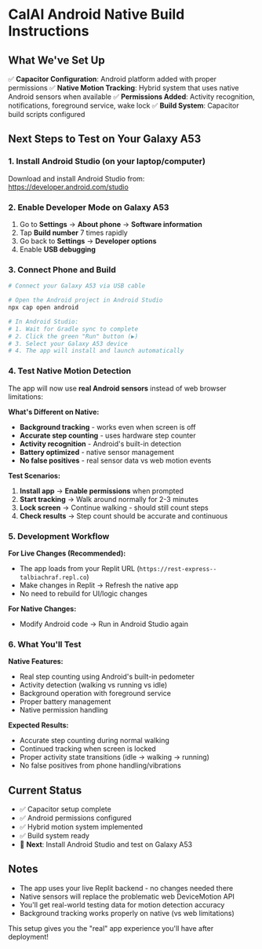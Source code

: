 # CalAI Android Native Build Instructions

## What We've Set Up

✅ **Capacitor Configuration**: Android platform added with proper permissions
✅ **Native Motion Tracking**: Hybrid system that uses native Android sensors when available
✅ **Permissions Added**: Activity recognition, notifications, foreground service, wake lock
✅ **Build System**: Capacitor build scripts configured

## Next Steps to Test on Your Galaxy A53

### 1. Install Android Studio (on your laptop/computer)
Download and install Android Studio from: https://developer.android.com/studio

### 2. Enable Developer Mode on Galaxy A53
1. Go to **Settings** → **About phone** → **Software information**
2. Tap **Build number** 7 times rapidly
3. Go back to **Settings** → **Developer options**
4. Enable **USB debugging**

### 3. Connect Phone and Build
```bash
# Connect your Galaxy A53 via USB cable

# Open the Android project in Android Studio
npx cap open android

# In Android Studio:
# 1. Wait for Gradle sync to complete
# 2. Click the green "Run" button (▶️)
# 3. Select your Galaxy A53 device
# 4. The app will install and launch automatically
```

### 4. Test Native Motion Detection

The app will now use **real Android sensors** instead of web browser limitations:

**What's Different on Native:**
- **Background tracking** - works even when screen is off
- **Accurate step counting** - uses hardware step counter
- **Activity recognition** - Android's built-in detection
- **Battery optimized** - native sensor management
- **No false positives** - real sensor data vs web motion events

**Test Scenarios:**
1. **Install app** → **Enable permissions** when prompted
2. **Start tracking** → Walk around normally for 2-3 minutes
3. **Lock screen** → Continue walking - should still count steps
4. **Check results** → Step count should be accurate and continuous

### 5. Development Workflow

**For Live Changes (Recommended):**
- The app loads from your Replit URL (`https://rest-express--talbiachraf.repl.co`)
- Make changes in Replit → Refresh the native app
- No need to rebuild for UI/logic changes

**For Native Changes:**
- Modify Android code → Run in Android Studio again

### 6. What You'll Test

**Native Features:**
- Real step counting using Android's built-in pedometer
- Activity detection (walking vs running vs idle)
- Background operation with foreground service
- Proper battery management
- Native permission handling

**Expected Results:**
- Accurate step counting during normal walking
- Continued tracking when screen is locked
- Proper activity state transitions (idle → walking → running)
- No false positives from phone handling/vibrations

## Current Status

- ✅ Capacitor setup complete
- ✅ Android permissions configured
- ✅ Hybrid motion system implemented
- ✅ Build system ready
- 🔄 **Next**: Install Android Studio and test on Galaxy A53

## Notes

- The app uses your live Replit backend - no changes needed there
- Native sensors will replace the problematic web DeviceMotion API
- You'll get real-world testing data for motion detection accuracy
- Background tracking works properly on native (vs web limitations)

This setup gives you the "real" app experience you'll have after deployment!